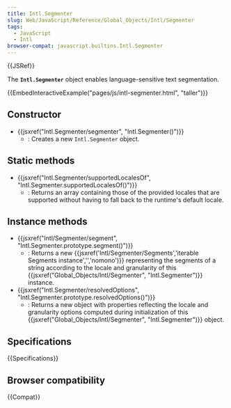 ```yaml
---
title: Intl.Segmenter
slug: Web/JavaScript/Reference/Global_Objects/Intl/Segmenter
tags:
  - JavaScript
  - Intl
browser-compat: javascript.builtins.Intl.Segmenter
---
```

{{JSRef}}

The **`Intl.Segmenter`** object enables language-sensitive text segmentation.

{{EmbedInteractiveExample("pages/js/intl-segmenter.html", "taller")}}

## Constructor

- {{jsxref("Intl.Segmenter/segmenter", "Intl.Segmenter()")}}
  - : Creates a new `Intl.Segmenter` object.

## Static methods

- {{jsxref("Intl.Segmenter/supportedLocalesOf", "Intl.Segmenter.supportedLocalesOf()")}}
  - : Returns an array containing those of the provided locales that are supported without having to fall back to the runtime's default locale.

## Instance methods

- {{jsxref("Intl/Segmenter/segment", "Intl.Segmenter.prototype.segment()")}}
  - : Returns a new {{jsxref('Intl/Segmenter/Segments','iterable Segments instance','','nomono')}}
    representing the segments of a string according to the locale and granularity of this {{jsxref("Global_Objects/Intl/Segmenter", "Intl.Segmenter")}} instance.
- {{jsxref("Intl.Segmenter/resolvedOptions", "Intl.Segmenter.prototype.resolvedOptions()")}}
  - : Returns a new object with properties reflecting the locale and granularity options computed during initialization of this {{jsxref("Global_Objects/Intl/Segmenter", "Intl.Segmenter")}} object.

## Specifications

{{Specifications}}

## Browser compatibility

{{Compat}}
